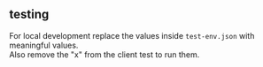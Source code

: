 ## testing

For local development replace the values inside `test-env.json` with meaningful values. <br>
Also remove the "x" from the client test to run them.
